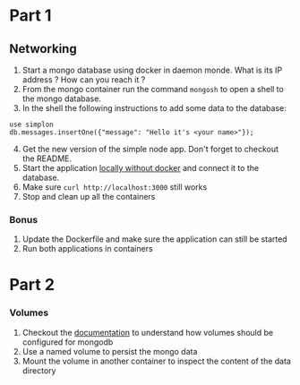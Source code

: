 # Part 1
## Networking

1. Start a mongo database using docker in daemon monde. What is its IP address ? How can you reach it ?
1. From the mongo container run the command `mongosh` to open a shell to the mongo database.
1. In the shell the following instructions to add some data to the database:

```
use simplon
db.messages.insertOne({"message": "Hello it's <your name>"});
```

4. Get the new version of the simple node app. Don't forget to checkout the README.
5. Start the application <ins>locally without docker</ins> and connect it to the database.
6. Make sure `curl http://localhost:3000` still works
7. Stop and clean up all the containers

### Bonus
1. Update the Dockerfile and make sure the application can still be started
1. Run both applications in containers

# Part 2
### Volumes

1. Checkout the [documentation](https://hub.docker.com/_/mongo) to understand how volumes should be configured for mongodb
1. Use a named volume to persist the mongo data
1. Mount the volume in another container to inspect the content of the data directory
